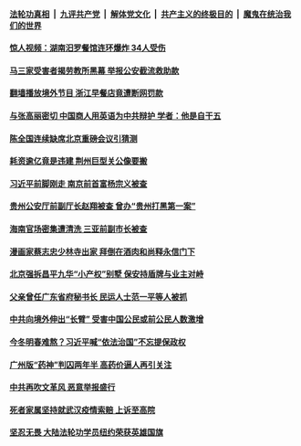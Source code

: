 

####  [法轮功真相](../../../../basic/blob/master/README.md?t=11190031) &nbsp;|&nbsp; [九评共产党](../../../../9ping.md/blob/master/README.md?t=11190031) &nbsp;|&nbsp; [解体党文化](../../../../jtdwh.md/blob/master/README.md?t=11190031)  &nbsp;|&nbsp; [共产主义的终极目的](../../../../gczydzjmd.md/blob/master/README.md?t=11190031) &nbsp;|&nbsp; [魔鬼在统治我们的世界](../../../../mgztzwmdsj.md/blob/master/README.md?t=11190031) 

#### [惊人视频：湖南汨罗餐馆连环爆炸  34人受伤](../pages/soh5/444259.md?t=11190031) 
#### [马三家受害者揭劳教所黑幕 举报公安截流救助款](../pages/soh5/444250.md?t=11190031) 
#### [翻墙播放境外节目 浙江早餐店竟遭断网罚款](../pages/soh5/444253.md?t=11190031) 
#### [与张高丽密切 中国商人用英语为中共辩护 学者：他是自干五](../pages/soh5/444211.md?t=11190031) 
#### [陈全国连续缺席北京重磅会议引猜测](../pages/soh5/444232.md?t=11190031) 
#### [耗资逾亿竟是违建 荆州巨型关公像要搬](../pages/soh5/444184.md?t=11190031) 
#### [习近平前脚刚走 南京前首富杨宗义被查](../pages/soh5/444199.md?t=11190031) 
#### [贵州公安厅前副厅长赵翔被查 曾办“贵州打黑第一案”](../pages/soh5/444163.md?t=11190031) 
#### [海南官场密集遭清洗  三亚前副市长被查](../pages/soh5/444169.md?t=11190031) 
#### [漫画家蔡志忠少林寺出家 拜倒在酒肉和尚释永信门下](../pages/soh5/444166.md?t=11190031) 
#### [北京强拆昌平九华“小产权”别墅 保安持盾牌与业主对峙](../pages/soh5/444133.md?t=11190031) 
#### [父亲曾任广东省府秘书长 民运人士范一平等人被抓](../pages/soh5/444154.md?t=11190031) 
#### [中共向境外伸出“长臂” 受害中国公民或前公民人数激增](../pages/soh5/444145.md?t=11190031) 
#### [今冬明春难熬？习近平喊“依法治国”不忘提保政权](../pages/soh5/444064.md?t=11190031) 
#### [广州版“药神”判囚两年半 高药价逼人再引关注](../pages/soh5/444043.md?t=11190031) 
#### [中共再吹文革风 恶意举报盛行](../pages/soh5/444022.md?t=11190031) 
#### [死者家属坚持就武汉疫情索赔 上诉至高院](../pages/soh5/443983.md?t=11190031) 
#### [坚忍无畏 大陆法轮功学员纽约荣获英雄国旗](../pages/soh5/443995.md?t=11190031) 
